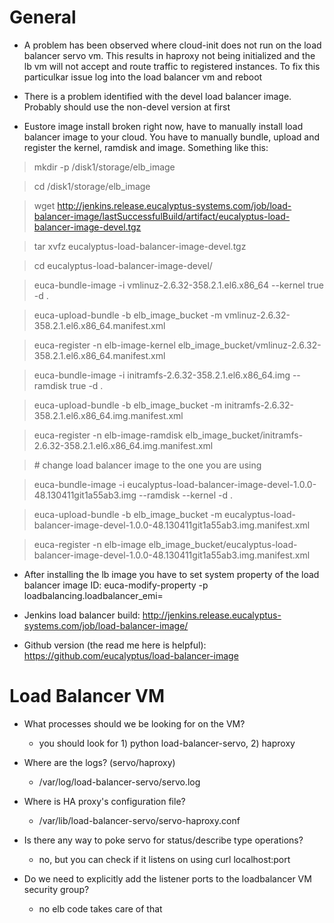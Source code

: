 # General
* A problem has been observed where cloud-init does not run on the load balancer servo vm.  This results in haproxy not being initialized and the lb vm will not accept and route traffic to registered instances.  To fix this particulkar issue log into the load balancer vm and reboot
 
* There is a problem identified with the devel load balancer image.  Probably should use the non-devel version at first

* Eustore image install broken right now, have to manually install load balancer image to your cloud. You have to manually bundle, upload and register the kernel, ramdisk and image. Something like this:

> mkdir -p /disk1/storage/elb_image

> cd /disk1/storage/elb_image


> wget http://jenkins.release.eucalyptus-systems.com/job/load-balancer-image/lastSuccessfulBuild/artifact/eucalyptus-load-balancer-image-devel.tgz


> tar xvfz eucalyptus-load-balancer-image-devel.tgz


> cd eucalyptus-load-balancer-image-devel/


> euca-bundle-image -i vmlinuz-2.6.32-358.2.1.el6.x86_64  --kernel true -d .

> euca-upload-bundle -b elb_image_bucket -m vmlinuz-2.6.32-358.2.1.el6.x86_64.manifest.xml

> euca-register -n elb-image-kernel elb_image_bucket/vmlinuz-2.6.32-358.2.1.el6.x86_64.manifest.xml


> euca-bundle-image -i initramfs-2.6.32-358.2.1.el6.x86_64.img  --ramdisk true -d .

> euca-upload-bundle -b elb_image_bucket -m initramfs-2.6.32-358.2.1.el6.x86_64.img.manifest.xml

> euca-register -n elb-image-ramdisk elb_image_bucket/initramfs-2.6.32-358.2.1.el6.x86_64.img.manifest.xml


> \# change load balancer image to the one you are using

> euca-bundle-image -i eucalyptus-load-balancer-image-devel-1.0.0-48.130411git1a55ab3.img  --ramdisk <ramdisk 
ID from above> --kernel <kernel id from above> -d .

> euca-upload-bundle -b elb_image_bucket -m eucalyptus-load-balancer-image-devel-1.0.0-48.130411git1a55ab3.img.manifest.xml

> euca-register -n elb-image elb_image_bucket/eucalyptus-load-balancer-image-devel-1.0.0-48.130411git1a55ab3.img.manifest.xml

* After installing the lb image you have to set system property of the load balancer image ID:
euca-modify-property -p loadbalancing.loadbalancer_emi=<emi id of lb image>

* Jenkins load balancer build:
http://jenkins.release.eucalyptus-systems.com/job/load-balancer-image/

* Github version (the read me here is helpful):
https://github.com/eucalyptus/load-balancer-image 

# Load Balancer VM
 * What processes should we be looking for on the VM?
    - you should look for 1) python load-balancer-servo, 2) haproxy
 
 * Where are the logs? (servo/haproxy)
    - /var/log/load-balancer-servo/servo.log
 
 * Where is HA proxy's configuration file?
    - /var/lib/load-balancer-servo/servo-haproxy.conf 

 * Is there any way to poke servo for status/describe type operations?
    - no, but you can check if it listens on using curl localhost:port 

 * Do we need to explicitly add the listener ports to the loadbalancer VM security group?
    - no elb code takes care of that 